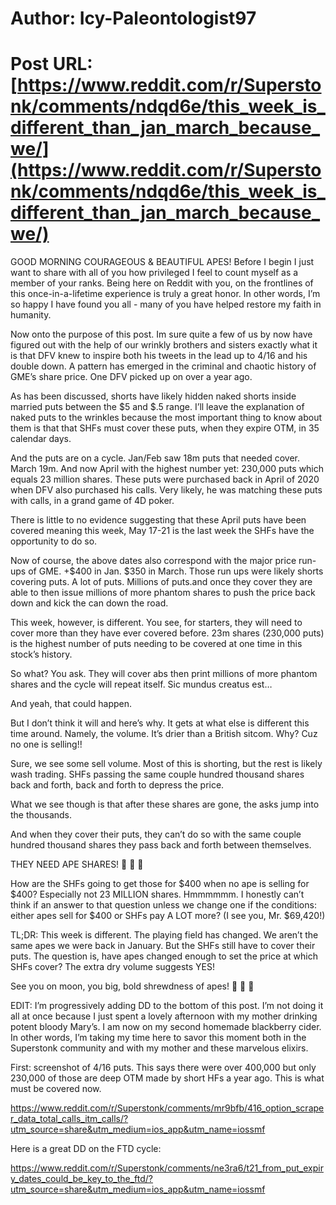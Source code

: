 # Author: Icy-Paleontologist97
# Post URL: [https://www.reddit.com/r/Superstonk/comments/ndqd6e/this_week_is_different_than_jan_march_because_we/](https://www.reddit.com/r/Superstonk/comments/ndqd6e/this_week_is_different_than_jan_march_because_we/)


GOOD MORNING COURAGEOUS & BEAUTIFUL APES! Before I begin I just want to share with all of you how privileged I feel to count myself as a member of your ranks. Being here on Reddit with you, on the frontlines of this once-in-a-lifetime experience is truly a great honor. In other words, I’m so happy I have found you all - many of you have helped restore my faith in humanity.

Now onto the purpose of this post. Im sure quite a few of us by now have figured out with the help of our wrinkly brothers and sisters exactly what it is that DFV knew to inspire both his tweets in the lead up to 4/16 and his double down. A pattern has emerged in the criminal and chaotic history of GME’s share price. One DFV picked up on over a year ago.

As has been discussed, shorts have likely hidden naked shorts inside married puts between the $5 and $.5 range. I’ll leave the explanation of naked puts to the wrinkles because the most important thing to know about them is that that SHFs must cover these puts, when they expire OTM, in 35 calendar days.

And the puts are on a cycle. Jan/Feb saw 18m puts that needed cover. March 19m. And now April with the highest number yet: 230,000 puts which equals 23 million shares. These puts were purchased back in April of 2020 when DFV also purchased his calls. Very likely, he was matching these puts with calls, in a grand game of 4D poker. 

There is little to no evidence suggesting that these April puts have been covered meaning this week, May 17-21 is the last week the SHFs have the opportunity to do so.

Now of course, the above dates also correspond with the major price run-ups of GME. +$400 in Jan. $350 in March. Those run ups were likely shorts covering puts. A lot of puts. Millions of puts.and once they cover they are able to then issue millions of more phantom shares to push the price back down and kick the can down the road.

This week, however, is different. You see, for starters, they will need to cover more than they have ever covered before. 23m shares (230,000 puts) is the highest number of puts needing to be covered at one time in this stock’s history.

So what? You ask. They will cover abs then print millions of more phantom shares and the cycle will repeat itself. Sic mundus creatus est…

And yeah, that could happen.

But I don’t think it will and here’s why. It gets at what else is different this time around. Namely, the volume. It’s drier than a British sitcom. Why? Cuz no one is selling!!

Sure, we see some sell volume. Most of this is shorting, but the rest is likely wash trading. SHFs passing the same couple hundred thousand shares back and forth, back and forth to depress the price.

What we see though is that after these shares are gone, the asks jump into the thousands.

And when they cover their puts, they can’t do so with the same couple hundred thousand shares they pass back and forth between themselves.

THEY NEED APE SHARES! 🍌 🍌 🍌 

How are the SHFs going to get those for $400 when no ape is selling for $400? Especially not 23 MILLION shares. Hmmmmmm. I honestly can’t think if an answer to that question unless we change one if the conditions: either apes sell for $400 or SHFs pay A LOT more? (I see you, Mr. $69,420!)

TL;DR: This week is different. The playing field has changed. We aren’t the same apes we were back in January. But the SHFs still have to cover their puts. The question is, have apes changed enough to set the price at which SHFs cover? The extra dry volume suggests YES!

See you on moon, you big, bold shrewdness of apes! 🌙 🚀 🍌

EDIT: I’m progressively adding DD to the bottom of this post. I’m not doing it all at once because I just spent a lovely afternoon with my mother drinking potent bloody Mary’s. I am now on my second homemade blackberry cider. In other words, I’m taking my time here to savor this moment both in the Superstonk community and with my mother and these marvelous elixirs.

First: screenshot of 4/16 puts. This says there were over 400,000 but only 230,000 of those are deep OTM made by short HFs a year ago. This is what must be covered now.

https://www.reddit.com/r/Superstonk/comments/mr9bfb/416_option_scraper_data_total_calls_itm_calls/?utm_source=share&utm_medium=ios_app&utm_name=iossmf

Here is a great DD on the FTD cycle:

https://www.reddit.com/r/Superstonk/comments/ne3ra6/t21_from_put_expiry_dates_could_be_key_to_the_ftd/?utm_source=share&utm_medium=ios_app&utm_name=iossmf